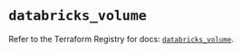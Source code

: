 # `databricks_volume`

Refer to the Terraform Registry for docs: [`databricks_volume`](https://registry.terraform.io/providers/databricks/databricks/1.65.0/docs/resources/volume).
